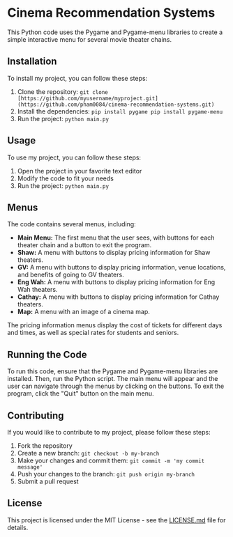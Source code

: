 
# Cinema Recommendation Systems

This Python code uses the Pygame and Pygame-menu libraries to create a simple interactive menu for several movie theater chains.
## Installation

To install my project, you can follow these steps:

1. Clone the repository: `git clone [https://github.com/myusername/myproject.git](https://github.com/pham0084/cinema-recommendation-systems.git)`
2. Install the dependencies: `pip install pygame
pip install pygame-menu
`
3. Run the project: `python main.py`

## Usage

To use my project, you can follow these steps:

1. Open the project in your favorite text editor
2. Modify the code to fit your needs
3. Run the project: `python main.py
`
## Menus

The code contains several menus, including:

- **Main Menu:** The first menu that the user sees, with buttons for each theater chain and a button to exit the program.
- **Shaw:** A menu with buttons to display pricing information for Shaw theaters.
- **GV:** A menu with buttons to display pricing information, venue locations, and benefits of going to GV theaters.
- **Eng Wah:** A menu with buttons to display pricing information for Eng Wah theaters.
- **Cathay:** A menu with buttons to display pricing information for Cathay theaters.
- **Map:** A menu with an image of a cinema map.

The pricing information menus display the cost of tickets for different days and times, as well as special rates for students and seniors.

## Running the Code

To run this code, ensure that the Pygame and Pygame-menu libraries are installed. Then, run the Python script. The main menu will appear and the user can navigate through the menus by clicking on the buttons. To exit the program, click the "Quit" button on the main menu.

## Contributing

If you would like to contribute to my project, please follow these steps:

1. Fork the repository
2. Create a new branch: `git checkout -b my-branch`
3. Make your changes and commit them: `git commit -m 'my commit message'`
4. Push your changes to the branch: `git push origin my-branch`
5. Submit a pull request

## License

This project is licensed under the MIT License - see the [LICENSE.md](LICENSE.md) file for details.

